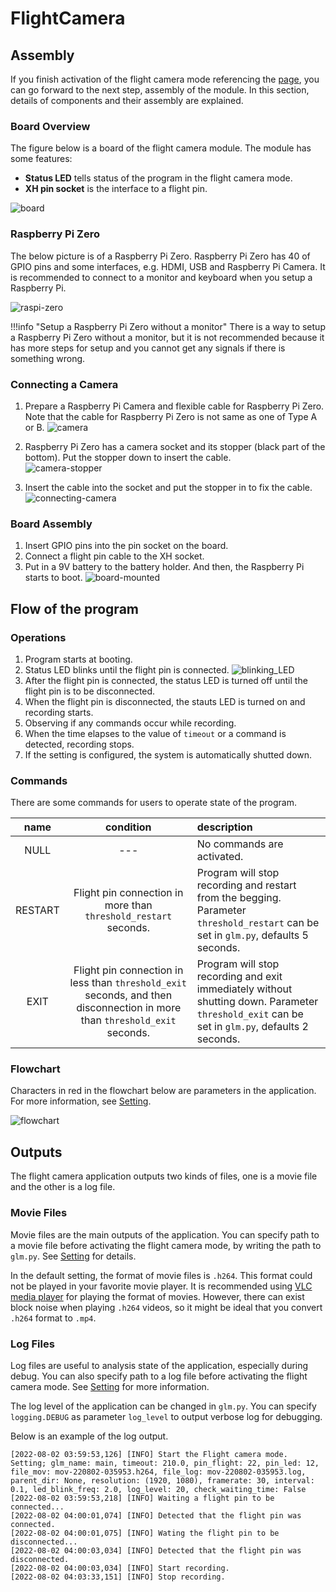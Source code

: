 # FlightCamera

## Assembly

If you finish activation of the flight camera mode referencing the [page](./setup.md), you can go forward to the next step, assembly of the module. In this section, details of components and their assembly are explained.

### Board Overview

The figure below is a board of the flight camera module. The module has some features:

- **Status LED** tells status of the program in the flight camera mode.
- **XH pin socket** is the interface to a flight pin.

![board](./res/board.png)

### Raspberry Pi Zero

The below picture is of a Raspberry Pi Zero. Raspberry Pi Zero has 40 of GPIO pins and some interfaces, e.g. HDMI, USB and Raspberry Pi Camera. It is recommended to connect to a monitor and keyboard when you setup a Raspberry Pi.

![raspi-zero](./res/raspi-zero.png)

!!!info "Setup a Raspberry Pi Zero without a monitor"
    There is a way to setup a Raspberry Pi Zero without a monitor, but it is not recommended because it has more steps for setup and you cannot get any signals if there is something wrong.

### Connecting a Camera

1. Prepare a Raspberry Pi Camera and flexible cable for Raspberry Pi Zero. Note that the cable for Raspberry Pi Zero is not same as one of Type A or B.
   ![camera](./res/camera.png)

2. Raspberry Pi Zero has a camera socket and its stopper (black part of the bottom). Put the stopper down to insert the cable.<br>
   ![camera-stopper](./res/camera-stopper.png)

3. Insert the cable into the socket and put the stopper in to fix the cable.
   ![connecting-camera](./res/connecting-camera.png)

### Board Assembly

1. Insert GPIO pins into the pin socket on the board.
2. Connect a flight pin cable to the XH socket.
3. Put in a 9V battery to the battery holder. And then, the Raspberry Pi starts to boot.
![board-mounted](./res/board-mounted.png)

## Flow of the program

### Operations

1. Program starts at booting.
2. Status LED blinks until the flight pin is connected.
    ![blinking_LED](./res/blinking_LED.gif)
3. After the flight pin is connected, the status LED is turned off until the flight pin is to be disconnected.
4. When the flight pin is disconnected, the stauts LED is turned on and recording starts.
5. Observing if any commands occur while recording.
6. When the time elapses to the value of `timeout` or a command is detected, recording stops.
7. If the setting is configured, the system is automatically shutted down.

### Commands

There are some commands for users to operate state of the program.

| name | condition | description |
|:---:|:---:|:---|
| NULL | --- | No commands are activated. |
| RESTART | Flight pin connection in more than `threshold_restart` seconds. | Program will stop recording and restart from the begging. Parameter `threshold_restart` can be set in `glm.py`, defaults 5 seconds. |
| EXIT | Flight pin connection in less than `threshold_exit` seconds, and then disconnection in more than `threshold_exit` seconds. | Program will stop recording and exit immediately without shutting down. Parameter `threshold_exit` can be set in `glm.py`, defaults 2 seconds. |

### Flowchart

Characters in red in the flowchart below are parameters in the application. For more information, see [Setting](./setting.md).

![flowchart](./res/flowchart.svg)

## Outputs

The flight camera application outputs two kinds of files, one is a movie file and the other is a log file.

### Movie Files

Movie files are the main outputs of the application. You can specify path to a movie file before activating the flight camera mode, by writing the path to `glm.py`. See [Setting](./setting.md#filemov) for details.

In the default setting, the format of movie files is `.h264`. This format could not be played in your favorite movie player. It is recommended using [VLC media player](https://www.videolan.org/vlc/index.ja.html) for playing the format of movies. However, there can exist block noise when playing `.h264` videos, so it might be ideal that you convert `.h264` format to `.mp4`.

### Log Files

Log files are useful to analysis state of the application, especially during debug. You can also specify path to a log file before activating the flight camera mode. See [Setting](./setting.md#filelog) for more information.

The log level of the application can be changed in `glm.py`. You can specify `logging.DEBUG` as parameter `log_level` to output verbose log for debugging.

Below is an example of the log output.

```log
[2022-08-02 03:59:53,126] [INFO] Start the Flight camera mode. Setting; glm_name: main, timeout: 210.0, pin_flight: 22, pin_led: 12, file_mov: mov-220802-035953.h264, file_log: mov-220802-035953.log, parent_dir: None, resolution: (1920, 1080), framerate: 30, interval: 0.1, led_blink_freq: 2.0, log_level: 20, check_waiting_time: False
[2022-08-02 03:59:53,218] [INFO] Waiting a flight pin to be connected...
[2022-08-02 04:00:01,074] [INFO] Detected that the flight pin was connected.
[2022-08-02 04:00:01,075] [INFO] Wating the flight pin to be disconnected...
[2022-08-02 04:00:03,034] [INFO] Detected that the flight pin was disconnected.
[2022-08-02 04:00:03,034] [INFO] Start recording.
[2022-08-02 04:03:33,151] [INFO] Stop recording.
```
